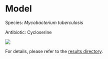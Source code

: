 
# Model

Species: *Mycobacterium tuberculosis*

Antibiotic: Cycloserine

<a href="./model.pdf"><img src="./model.png" /></a>

For details, please refer to the [results directory](../../../../../results/cart_b/mycobacterium%20tuberculosis/cycloserine/repeat_5/).

